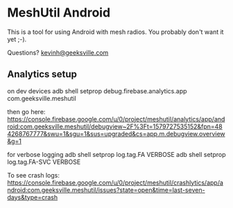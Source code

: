 # MeshUtil Android

This is a tool for using Android with mesh radios.  You probably don't want it yet ;-).

Questions? kevinh@geeksville.com

## Analytics setup

on dev devices
adb shell setprop debug.firebase.analytics.app com.geeksville.meshutil

then go here: https://console.firebase.google.com/u/0/project/meshutil/analytics/app/android:com.geeksville.meshutil/debugview~2F%3Ft=1579727535152&fpn=484268767777&swu=1&sgu=1&sus=upgraded&cs=app.m.debugview.overview&g=1

for verbose logging
adb shell setprop log.tag.FA VERBOSE
adb shell setprop log.tag.FA-SVC VERBOSE

To see crash logs:
https://console.firebase.google.com/u/0/project/meshutil/crashlytics/app/android:com.geeksville.meshutil/issues?state=open&time=last-seven-days&type=crash
